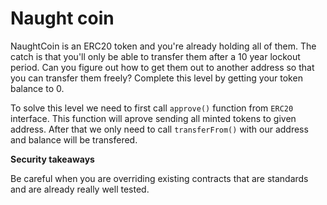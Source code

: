# Naught coin

NaughtCoin is an ERC20 token and you're already holding all of them. The catch is that you'll only be able to transfer them after a 10 year lockout period. Can you figure out how to get them out to another address so that you can transfer them freely? Complete this level by getting your token balance to 0.

To solve this level we need to first call `approve()` function from `ERC20` interface. This function will aprove sending all minted tokens to given address. After that we only need to call `transferFrom()` with our address and balance will be transfered.

**Security takeaways**

Be careful when you are overriding existing contracts that are standards and are already really well tested.
